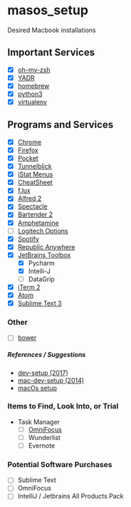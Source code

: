 # masos_setup
Desired Macbook installations

## Important Services
* [x] [oh-my-zsh](https://github.com/robbyrussell/oh-my-zsh)
* [x] [YADR](https://github.com/skwp/dotfiles)
* [x] [homebrew](https://brew.sh/)
* [x] [python3](https://www.digitalocean.com/community/tutorials/how-to-install-python-3-and-set-up-a-local-programming-environment-on-macos)
* [x] [virtualenv](https://virtualenv.pypa.io/en/stable/)

## Programs and Services
* [x] [Chrome](https://www.google.com/chrome/index.html)
* [x] [Firefox](https://www.mozilla.org/en-US/)
* [x] [Pocket](https://getpocket.com/)
* [x] [Tunnelblick](https://tunnelblick.net/)
* [x] [iStat Menus](https://bjango.com/mac/istatmenus/)
* [x] [CheatSheet](https://www.mediaatelier.com/CheatSheet/)
* [x] [f.lux](https://justgetflux.com/)
* [x] [Alfred 2](https://www.alfredapp.com/)
* [x] [Spectacle](https://www.spectacleapp.com/)
* [x] [Bartender 2](https://www.macbartender.com/)
* [x] [Amphetamine](https://itunes.apple.com/us/app/amphetamine/id937984704?mt=12)
* [ ] [Logitech Options](http://support.logitech.com/en_us/software/options)
* [x] [Spotify](https://www.spotify.com/us/)
* [x] [Republic Anywhere](https://republicwireless.com/republic-anywhere/download/)
* [x] [JetBrains Toolbox](https://www.jetbrains.com/toolbox/app/)
    * [x] Pycharm
    * [x] Intelli-J
    * [ ] DataGrip
* [x] [iTerm 2](https://www.iterm2.com/)
* [x] [Atom](https://atom.io/)
* [x] [Sublime Text 3](https://www.sublimetext.com/)

### Other
* [ ] [bower](https://bower.io/)


##### References / Suggestions
* [dev-setup (2017)](https://github.com/donnemartin/dev-setup)
* [mac-dev-setup (2014)](https://github.com/nicolashery/mac-dev-setup)
* [macOs setup](http://sourabhbajaj.com/mac-setup/index.html)


### Items to Find, Look Into, or Trial
* Task Manager
    * [ ] [OmniFocus](https://www.omnigroup.com/omnifocus)
    * [ ] Wunderlist
    * [ ] Evernote
    
### Potential Software Purchases
* [ ] Sublime Text
* [ ] OmniFocus
* [ ] IntelliJ / Jetbrains All Products Pack
